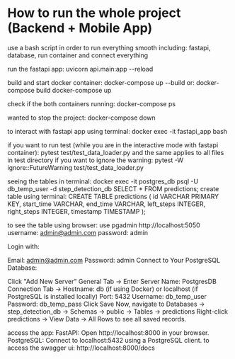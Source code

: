 # How to run the whole project (Backend + Mobile App)

use a bash script in order to run everything smooth including:
fastapi, database, run container and connect everything

run the fastapi app:
uvicorn api.main:app --reload

build and start docker container:
docker-compose up --build
or:
docker-compose build
docker-compose up

check if the both containers running:
docker-compose ps

wanted to stop the project:
docker-compose down

to interact with fastapi app using terminal:
docker exec -it fastapi_app bash

if you want to run test (while you are in the interactive mode with fastapi container):
pytest test/test_data_loader.py
and the same applies to all files in test directory
if you want to ignore the warning:
pytest -W ignore::FutureWarning test/test_data_loader.py

seeing the tables in terminal:
docker exec -it postgres_db psql -U db_temp_user -d step_detection_db
SELECT \* FROM predictions;
create table using terminal:
CREATE TABLE predictions (
id VARCHAR PRIMARY KEY,
start_time VARCHAR,
end_time VARCHAR,
left_steps INTEGER,
right_steps INTEGER,
timestamp TIMESTAMP
);

to see the table using browser:
use pgadmin
http://localhost:5050
username: admin@admin.com
password: admin

Login with:

Email: admin@admin.com
Password: admin
Connect to Your PostgreSQL Database:

Click "Add New Server"
General Tab → Enter Server Name: PostgresDB
Connection Tab →
Hostname: db (if using Docker) or localhost (if PostgreSQL is installed locally)
Port: 5432
Username: db_temp_user
Password: db_temp_pass
Click Save
Now, navigate to Databases → step_detection_db → Schemas → public → Tables → predictions
Right-click predictions → View Data → All Rows to see all saved records.

access the app:
FastAPI: Open http://localhost:8000 in your browser.
PostgreSQL: Connect to localhost:5432 using a PostgreSQL client.
to access the swagger ui:
http://localhost:8000/docs
